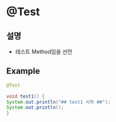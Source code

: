 # @Test
## 설명

- 테스트 Method임을 선언  
## Example
```java
@Test

void test1() {
System.out.println("## test1 시작 ##");
System.out.println();
}
```
